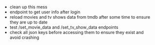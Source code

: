 - clean up this mess
- endpoint to get user info after login
- reload movies and tv shows data from tmdb after some time to ensure they are up to date
- test /set_movie_data and /set_tv_show_data endpoints
- check all json keys before accessing them to ensure they exist and avoid crashing